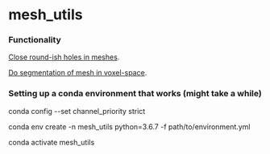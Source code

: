 # mesh_utils

### Functionality

[Close round-ish holes in meshes](https://github.com/sibowi/mesh_utils/blob/main/notebooks/0_close_roundish_holes_in_meshes_tutorial.ipynb).

[Do segmentation of mesh in voxel-space](https://github.com/sibowi/mesh_utils/blob/main/notebooks/0_mesh2voxel_tutorial.ipynb).

### Setting up a conda environment that works (might take a while)

conda config --set channel_priority strict

conda env create -n mesh_utils python=3.6.7 -f path/to/environment.yml

conda activate mesh_utils
